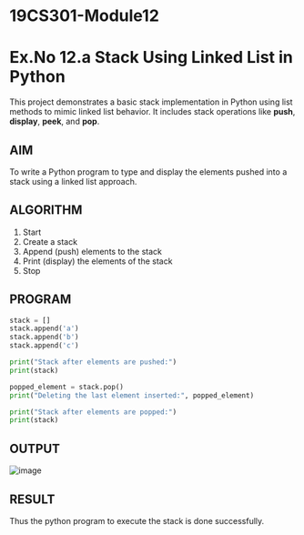# 19CS301-Module12
# Ex.No 12.a Stack Using Linked List in Python

This project demonstrates a basic stack implementation in Python using list methods to mimic linked list behavior. It includes stack operations like **push**, **display**, **peek**, and **pop**.

## AIM

To write a Python program to type and display the elements pushed into a stack using a linked list approach.

## ALGORITHM

1. Start  
2. Create a stack  
3. Append (push) elements to the stack  
4. Print (display) the elements of the stack  
5. Stop

## PROGRAM

```python
stack = []
stack.append('a')
stack.append('b')
stack.append('c')

print("Stack after elements are pushed:")
print(stack)

popped_element = stack.pop()
print("Deleting the last element inserted:", popped_element)

print("Stack after elements are popped:")
print(stack)
```
## OUTPUT
![image](https://github.com/user-attachments/assets/51d30dec-a615-4cfa-bcdf-aaf708cfe9bb)

## RESULT
 Thus the python program to execute the stack is done successfully.

